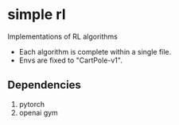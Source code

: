 # simple rl

Implementations of RL algorithms

* Each algorithm is complete within a single file.
* Envs are fixed to "CartPole-v1".


## Dependencies
1. pytorch
2. openai gym
